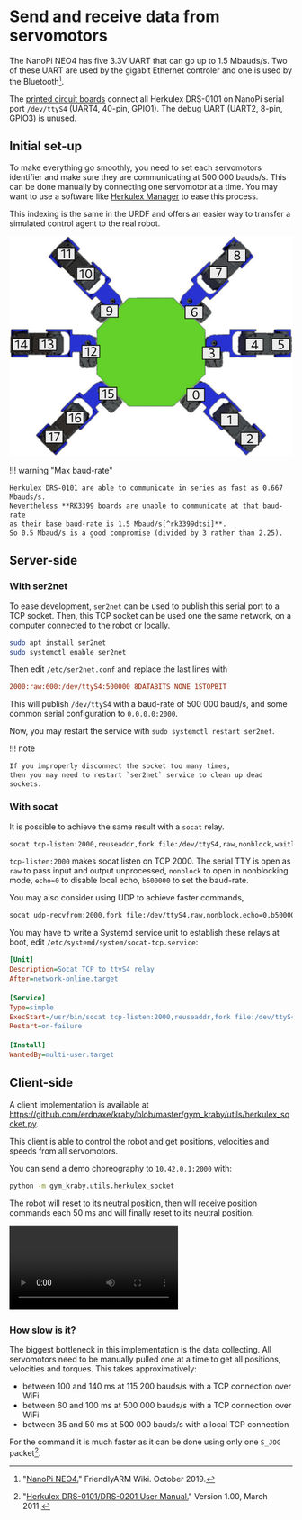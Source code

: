 # Send and receive data from servomotors

The NanoPi NEO4 has five 3.3V UART that can go up to 1.5 Mbauds/s.
Two of these UART are used by the gigabit Ethernet controler
and one is used by the Bluetooth[^nanopi_wiki].

The [printed circuit boards](build_the_electronics.md) connect all
Herkulex DRS-0101 on NanoPi serial port `/dev/ttyS4` (UART4, 40-pin, GPIO1).
The debug UART (UART2, 8-pin, GPIO3) is unused.

## Initial set-up

To make everything go smoothly, you need to set each servomotors identifier
and make sure they are communicating at 500 000 bauds/s.
This can be done manually by connecting one servomotor at a time.
You may want to use a software like
[Herkulex Manager](http://hovis.co.kr/guide/herkulex_manager_eng.html)
to ease this process.

This indexing is the same in the URDF
and offers an easier way
to transfer a simulated control agent to the real robot.

![servomotors id](img/servomotors_id.jpg)

!!! warning "Max baud-rate"

    Herkulex DRS-0101 are able to communicate in series as fast as 0.667 Mbauds/s.
    Nevertheless **RK3399 boards are unable to communicate at that baud-rate
    as their base baud-rate is 1.5 Mbaud/s[^rk3399dtsi]**.
    So 0.5 Mbaud/s is a good compromise (divided by 3 rather than 2.25).

## Server-side

### With ser2net

To ease development, `ser2net` can be used to publish
this serial port to a TCP socket.
Then, this TCP socket can be used one the same network, on a computer connected to the robot or locally.

```bash
sudo apt install ser2net
sudo systemctl enable ser2net
```

Then edit `/etc/ser2net.conf` and replace the last lines with

```ini
2000:raw:600:/dev/ttyS4:500000 8DATABITS NONE 1STOPBIT
```

This will publish `/dev/ttyS4` with a baud-rate of 500 000 baud/s,
and some common serial configuration to `0.0.0.0:2000`.

Now, you may restart the service with `sudo systemctl restart ser2net`.

!!! note

    If you improperly disconnect the socket too many times,
    then you may need to restart `ser2net` service to clean up dead sockets.

### With socat

It is possible to achieve the same result with a `socat` relay.

```bash
socat tcp-listen:2000,reuseaddr,fork file:/dev/ttyS4,raw,nonblock,waitlock=/tmp/s0.lock,echo=0,b500000
```

`tcp-listen:2000` makes socat listen on TCP 2000.
The serial TTY is open as `raw` to pass input and output unprocessed,
`nonblock` to open in nonblocking mode,
`echo=0` to disable local echo,
`b500000` to set the baud-rate.

You may also consider using UDP to achieve faster commands,

```bash
socat udp-recvfrom:2000,fork file:/dev/ttyS4,raw,nonblock,echo=0,b500000
```

You may have to write a Systemd service unit to establish these relays at boot,
edit `/etc/systemd/system/socat-tcp.service`:

```ini
[Unit]
Description=Socat TCP to ttyS4 relay
After=network-online.target

[Service]
Type=simple
ExecStart=/usr/bin/socat tcp-listen:2000,reuseaddr,fork file:/dev/ttyS4,raw,nonblock,waitlock=/tmp/s0.lock,echo=0,b500000
Restart=on-failure

[Install]
WantedBy=multi-user.target
```

## Client-side

A client implementation is available at
<https://github.com/erdnaxe/kraby/blob/master/gym_kraby/utils/herkulex_socket.py>.

This client is able to control the robot and get positions,
velocities and speeds from all servomotors.

You can send a demo choreography to `10.42.0.1:2000` with:

```bash
python -m gym_kraby.utils.herkulex_socket
```

The robot will reset to its neutral position,
then will receive position commands each 50 ms
and will finally reset to its neutral position.

<video style="max-width:100%;height:auto" preload="metadata" controls="">
<source src="https://perso.crans.org/erdnaxe/videos/projet_hexapod/herkulex_demo.mp4" type="video/mp4">
</video><br/>

### How slow is it?

The biggest bottleneck in this implementation is the data collecting.
All servomotors need to be manually pulled one at a time to get all positions,
velocities and torques.
This takes approximatively:

-   between 100 and 140 ms at 115 200 bauds/s with a TCP connection over WiFi
-   between 60 and 100 ms at 500 000 bauds/s with a TCP connection over WiFi
-   between 35 and 50 ms at 500 000 bauds/s with a local TCP connection

For the command it is much faster as it can be done using only one
`S_JOG` packet[^herkulex_manual].

[^nanopi_wiki]: "[NanoPi NEO4.](http://wiki.friendlyarm.com/wiki/index.php/NanoPi_NEO4)" FriendlyARM Wiki. October 2019.

[^herkulex_manual]: "[Herkulex DRS-0101/DRS-0201 User Manual.](https://www.robotshop.com/media/files/PDF/manual-drs-0101.pdf)" Version 1.00, March 2011.

[^rk3399dtsi]: "[RK3368 device-tree](https://github.com/torvalds/linux/blob/master/arch/arm64/boot/dts/rockchip/rk3368.dtsi#L388-L398)", lines 388-398. Linux Kernel source code. April 2020.
